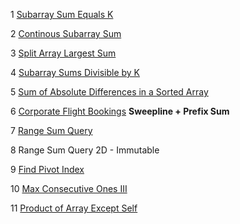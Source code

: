 1 [Subarray Sum Equals K](https://github.com/saitiger/Leetcode/blob/main/Subarray%20Sum%20Equals%20K.py)

2 [Continous Subarray Sum](https://github.com/saitiger/Leetcode/blob/main/Continous%20Subarray%20Sum.py)

3 [Split Array Largest Sum](https://github.com/saitiger/Leetcode/blob/main/Split%20Array%20Largest%20Sum.py)

4 [Subarray Sums Divisible by K](https://github.com/saitiger/Leetcode/blob/main/Subarray%20Sums%20Divisible%20by%20K.py)

5 [Sum of Absolute Differences in a Sorted Array](https://github.com/saitiger/Leetcode/blob/main/Sum%20of%20Absolute%20Differences%20in%20a%20Sorted%20Array.py)

6 [Corporate Flight Bookings](https://github.com/saitiger/Leetcode/blob/main/Corporate%20Flight%20Booking.py) 
**Sweepline + Prefix Sum**

7 [Range Sum Query](https://github.com/saitiger/Leetcode/blob/main/Range%20Sum%20Query%20Immutable.py)

8 Range Sum Query 2D - Immutable 

9 [Find Pivot Index](https://github.com/saitiger/Leetcode/blob/main/Find%20Pivot%20Index.py)

10 [Max Consecutive Ones III](https://github.com/saitiger/Leetcode/blob/main/Max%20Consequtive%20Ones%20III.py)

11 [Product of Array Except Self](https://github.com/saitiger/Leetcode/blob/main/Product%20of%20Array%20Except%20Self.py)  

